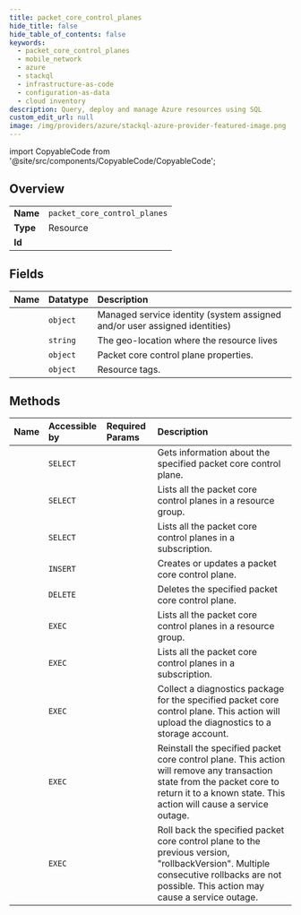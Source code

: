 ```yaml
---
title: packet_core_control_planes
hide_title: false
hide_table_of_contents: false
keywords:
  - packet_core_control_planes
  - mobile_network
  - azure    
  - stackql
  - infrastructure-as-code
  - configuration-as-data
  - cloud inventory
description: Query, deploy and manage Azure resources using SQL
custom_edit_url: null
image: /img/providers/azure/stackql-azure-provider-featured-image.png
---
```


import CopyableCode from '@site/src/components/CopyableCode/CopyableCode';




## Overview
<table><tbody>
<tr><td><b>Name</b></td><td><code>packet_core_control_planes</code></td></tr>
<tr><td><b>Type</b></td><td>Resource</td></tr>
<tr><td><b>Id</b></td><td><CopyableCode code="azure.mobile_network.packet_core_control_planes" /></td></tr>
</tbody></table>

## Fields
| Name | Datatype | Description |
|:-----|:---------|:------------|
| <CopyableCode code="identity" /> | `object` | Managed service identity (system assigned and/or user assigned identities) |
| <CopyableCode code="location" /> | `string` | The geo-location where the resource lives |
| <CopyableCode code="properties" /> | `object` | Packet core control plane properties. |
| <CopyableCode code="tags" /> | `object` | Resource tags. |
## Methods
| Name | Accessible by | Required Params | Description |
|:-----|:--------------|:----------------|:------------|
| <CopyableCode code="get" /> | `SELECT` | <CopyableCode code="packetCoreControlPlaneName, resourceGroupName, subscriptionId" /> | Gets information about the specified packet core control plane. |
| <CopyableCode code="list_by_resource_group" /> | `SELECT` | <CopyableCode code="resourceGroupName, subscriptionId" /> | Lists all the packet core control planes in a resource group. |
| <CopyableCode code="list_by_subscription" /> | `SELECT` | <CopyableCode code="subscriptionId" /> | Lists all the packet core control planes in a subscription. |
| <CopyableCode code="create_or_update" /> | `INSERT` | <CopyableCode code="packetCoreControlPlaneName, resourceGroupName, subscriptionId, data__properties" /> | Creates or updates a packet core control plane. |
| <CopyableCode code="delete" /> | `DELETE` | <CopyableCode code="packetCoreControlPlaneName, resourceGroupName, subscriptionId" /> | Deletes the specified packet core control plane. |
| <CopyableCode code="_list_by_resource_group" /> | `EXEC` | <CopyableCode code="resourceGroupName, subscriptionId" /> | Lists all the packet core control planes in a resource group. |
| <CopyableCode code="_list_by_subscription" /> | `EXEC` | <CopyableCode code="subscriptionId" /> | Lists all the packet core control planes in a subscription. |
| <CopyableCode code="collect_diagnostics_package" /> | `EXEC` | <CopyableCode code="packetCoreControlPlaneName, resourceGroupName, subscriptionId, data__storageAccountBlobUrl" /> | Collect a diagnostics package for the specified packet core control plane. This action will upload the diagnostics to a storage account. |
| <CopyableCode code="reinstall" /> | `EXEC` | <CopyableCode code="packetCoreControlPlaneName, resourceGroupName, subscriptionId" /> | Reinstall the specified packet core control plane. This action will remove any transaction state from the packet core to return it to a known state. This action will cause a service outage. |
| <CopyableCode code="rollback" /> | `EXEC` | <CopyableCode code="packetCoreControlPlaneName, resourceGroupName, subscriptionId" /> | Roll back the specified packet core control plane to the previous version, "rollbackVersion". Multiple consecutive rollbacks are not possible. This action may cause a service outage. |
